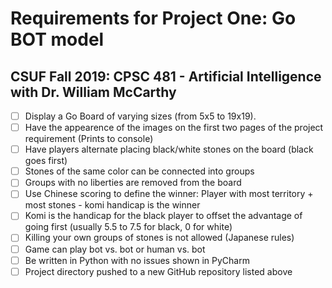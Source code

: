 # Requirements for Project One: Go BOT model
## CSUF Fall 2019: CPSC 481 - Artificial Intelligence with Dr. William McCarthy

- [ ] Display a Go Board of varying sizes (from 5x5 to 19x19).
- [ ] Have the appearence of the images on the first two pages of the project requirement (Prints to console)
- [ ] Have players alternate placing black/white stones on the board (black goes first)
- [ ] Stones of the same color can be connected into groups
- [ ] Groups with no liberties are removed from the board
- [ ] Use Chinese scoring to define the winner: Player with most territory + most stones - komi handicap is the winner
- [ ] Komi is the handicap for the black player to offset the advantage of going first (usually 5.5 to 7.5 for black, 0 for white)
- [ ] Killing your own groups of stones is not allowed (Japanese rules) 
- [ ] Game can play bot vs. bot or human vs. bot
- [ ] Be written in Python with no issues shown in PyCharm
- [ ] Project directory pushed to a new GitHub repository listed above
